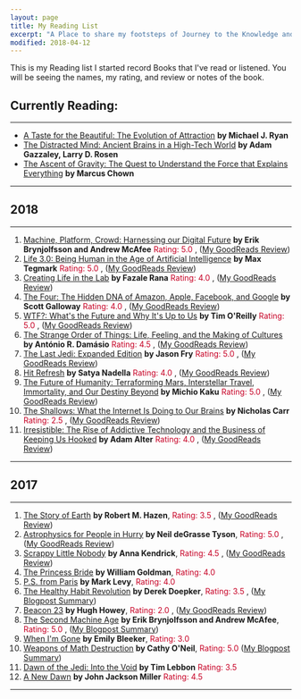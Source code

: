 ```yaml
---
layout: page
title: My Reading List
excerpt: "A Place to share my footsteps of Journey to the Knowledge and Wisdom "
modified: 2018-04-12
---
```


This is my Reading list I started record Books that I've read or listened. You will be seeing the names, my rating, and review or notes of the book.


## Currently Reading:

---


- [A Taste for the Beautiful: The Evolution of Attraction](https://www.goodreads.com/book/show/34928247-a-taste-for-the-beautiful) __by Michael J. Ryan__ 
- [The Distracted Mind: Ancient Brains in a High-Tech World](https://www.goodreads.com/book/show/29889454-the-distracted-mind) __by Adam Gazzaley,  Larry D. Rosen__ 
- [The Ascent of Gravity: The Quest to Understand the Force that Explains Everything](https://www.goodreads.com/book/show/34445220-the-ascent-of-gravity) __by Marcus Chown__ 


---

## 2018

---

1. [Machine, Platform, Crowd: Harnessing our Digital Future](https://www.goodreads.com/book/show/32606599-machine-platform-crowd) __by Erik Brynjolfsson and Andrew McAfee__ <span style="color:#C70025">Rating: 5.0 </span> , ([My GoodReads Review](https://www.goodreads.com/book/show/32606599-machine-platform-crowd))
2. [Life 3.0: Being Human in the Age of Artificial Intelligence](https://www.goodreads.com/book/show/34272565-life-3-0) __by Max Tegmark__ <span style="color:#C70025">Rating: 5.0 </span> , ([My GoodReads Review](https://www.goodreads.com/book/show/34272565-life-3-0))
3. [Creating Life in the Lab](https://www.goodreads.com/book/show/10555982-creating-life-in-the-lab) __by Fazale Rana__ <span style="color:#C70025">Rating: 4.0 </span> , ([My GoodReads Review](https://www.goodreads.com/book/show/10555982-creating-life-in-the-lab))
4. [The Four: The Hidden DNA of Amazon, Apple, Facebook, and Google](https://www.goodreads.com/book/show/34427200-the-four) __by Scott Galloway__ <span style="color:#C70025">Rating: 4.0 </span> , ([My GoodReads Review]((https://www.goodreads.com/book/show/34427200-the-four)))
5. [WTF?: What's the Future and Why It's Up to Us](https://www.goodreads.com/book/show/34017076-wtf) __by Tim O'Reilly__ <span style="color:#C70025">Rating: 5.0 </span>, ([My GoodReads Review](https://www.goodreads.com/review/show/2250151807?book_show_action=false&from_review_page=1))
6. [The Strange Order of Things: Life, Feeling, and the Making of Cultures](https://www.goodreads.com/book/show/32335976-the-strange-order-of-things) __by António R. Damásio__ <span style="color:#C70025">Rating: 4.5 </span>, ([My GoodReads Review](#))
7. [The Last Jedi: Expanded Edition](https://www.goodreads.com/book/show/38818855-the-last-jedi) __by Jason Fry__ <span style="color:#C70025">Rating: 5.0 </span>, ([My GoodReads Review](#))
8. [Hit Refresh](https://www.goodreads.com/book/show/30835567-hit-refresh) __by Satya Nadella__ <span style="color:#C70025">Rating: 4.0 </span>, ([My GoodReads Review](#))
9. [The Future of Humanity: Terraforming Mars, Interstellar Travel, Immortality, and Our Destiny Beyond](https://www.goodreads.com/book/show/36407347-the-future-of-humanity) __by Michio Kaku__ <span style="color:#C70025">Rating: 5.0 </span>, ([My GoodReads Review](#))
10. [The Shallows: What the Internet Is Doing to Our Brains](https://www.goodreads.com/book/show/9778945-the-shallows) __by Nicholas Carr__ <span style="color:#C70025">Rating: 2.5 </span>, ([My GoodReads Review](#))
11. [Irresistible: The Rise of Addictive Technology and the Business of Keeping Us Hooked](https://www.goodreads.com/book/show/30962055-irresistible) __by Adam Alter__ <span style="color:#C70025">Rating: 4.0 </span>, ([My GoodReads Review](#))

---


## 2017

---

1. [The Story of Earth](https://www.goodreads.com/book/show/18760053-the-story-of-earth) __by Robert M. Hazen__, <span style="color:#C70025">Rating: 3.5 </span> , ([My GoodReads Review](https://www.goodreads.com/review/show/2082703313))
2. [Astrophysics for People in Hurry](https://www.goodreads.com/book/show/32606606-astrophysics-for-people-in-a-hurry) __by Neil deGrasse Tyson__, <span style="color:#C70025">Rating: 5.0 </span> , ([My GoodReads Review](https://www.goodreads.com/review/show/2116209973))
3. [Scrappy Little Nobody](https://www.goodreads.com/book/show/29868610-scrappy-little-nobody) __by Anna Kendrick__, <span style="color:#C70025">Rating: 4.5 </span> , ([My GoodReads Review](https://www.goodreads.com/review/show/2099297696))
4. [The Princess Bride](https://www.goodreads.com/book/show/21787.The_Princess_Bride) __by William Goldman__, <span style="color:#C70025">Rating: 4.0 </span>
5. [P.S. from Paris](https://www.goodreads.com/book/show/34036335-p-s-from-paris) __by Mark Levy__, <span style="color:#C70025">Rating: 4.0 </span>
6. [The Healthy Habit Revolution](https://www.goodreads.com/book/show/24146985-the-healthy-habit-revolution) __by Derek Doepker__, <span style="color:#C70025">Rating: 3.5 </span> , ([My Blogpost Summary](http://eneskemalergin.github.io/blog/personal/healthy_habit_development/))
7. [Beacon 23](https://www.goodreads.com/book/show/26771521-beacon-23) __by Hugh Howey__, <span style="color:#C70025">Rating: 2.0 </span> , ([My GoodReads Review](https://www.goodreads.com/review/show/2068088322))
8. [The Second Machine Age](https://www.goodreads.com/book/show/17986396-the-second-machine-age) __by Erik Brynjolfsson and Andrew McAfee__, <span style="color:#C70025">Rating: 5.0 </span> , ([My Blogpost Summary](http://eneskemalergin.github.io/blog/personal/second_machine_age/))
9. [When I'm Gone](https://www.goodreads.com/book/show/27401883-when-i-m-gone) __by Emily Bleeker__, <span style="color:#C70025">Rating: 3.0 </span>
10. [Weapons of Math Destruction](https://www.goodreads.com/book/show/28186015-weapons-of-math-destruction) __by Cathy O'Neil__, <span style="color:#C70025">Rating: 5.0 </span> ([My Blogpost Summary](http://eneskemalergin.github.io/blog/personal/weapons_of_math_destruction/))
11. [Dawn of the Jedi: Into the Void](https://www.goodreads.com/book/show/15823425-dawn-of-the-jedi) __by Tim Lebbon__ <span style="color:#C70025">Rating: 3.5 </span>
12. [A New Dawn](https://www.goodreads.com/book/show/20262705-a-new-dawn) __by John Jackson Miller__ <span style="color:#C70025">Rating: 4.5 </span>


---
